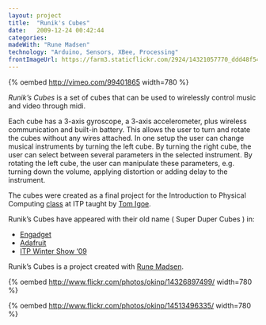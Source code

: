 ```yaml
---
layout: project
title:  "Runik's Cubes"
date:   2009-12-24 00:42:44
categories: 
madeWith: "Rune Madsen"
technology: "Arduino, Sensors, XBee, Processing"
frontImageUrl: https://farm3.staticflickr.com/2924/14321057770_ddd48f542a_o.png
---
```

{% oembed http://vimeo.com/99401865 width=780 %}

*Runik’s Cubes* is a set of cubes that can be used to wirelessly control music and video through midi.

Each cube has a 3-axis gyroscope, a 3-axis accelerometer, plus wireless communication and built-in battery. This allows the user to turn and rotate the cubes without any wires attached. In one setup the user can change musical instruments by turning the left cube. By turning the right cube, the user can select between several parameters in the selected instrument. By rotating the left cube, the user can manipulate these parameters, e.g. turning down the volume, applying distortion or adding delay to the instrument.

The cubes were created as a final project for the Introduction to Physical Computing [class][pcomp-url] at ITP taught by [Tom Igoe][igoe-url].

Runik’s Cubes have appeared with their old name ( Super Duper Cubes ) in:

- [Engadget][engadget-ref]
- [Adafruit][adafruit-ref]
- [ITP Winter Show ‘09][itp-show-ref]

Runik’s Cubes is a project created with [Rune Madsen][rune-url].

{% oembed http://www.flickr.com/photos/okinp/14326897499/ width=780 %}

{% oembed http://www.flickr.com/photos/okinp/14513496335/ width=780 %}


[rune-url]: http://runemadsen.com/
[pcomp-url]: http://itp.nyu.edu/physcomp/
[igoe-url]: http://tigoe.net/
[engadget-ref]: http://www.engadget.com/2009/12/23/highlights-from-nyus-itp-winter-show-2009/
[adafruit-ref]: http://www.adafruit.com/blog/2009/12/22/itp-winter-show-2009-our-favorites/
[itp-show-ref]: http://itp.nyu.edu/shows/winter2009/super-duper-cubes/
